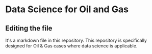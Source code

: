 # Data Science for Oil and Gas
## Editing the file
It's a markdown file in this repository.
This repository is specifically designed for Oil & Gas cases where data science is applicable.
